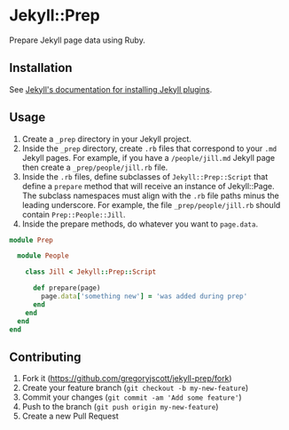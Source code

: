 # Jekyll::Prep

Prepare Jekyll page data using Ruby.

## Installation

See [Jekyll's documentation for installing Jekyll plugins](http://jekyllrb.com/docs/plugins/#installing-a-plugin).

## Usage

1. Create a `_prep` directory in your Jekyll project.
2. Inside the `_prep` directory, create `.rb` files that correspond to your `.md` Jekyll pages. For example, if you have a `/people/jill.md` Jekyll page then create a `_prep/people/jill.rb` file.
3. Inside the `.rb` files, define subclasses of `Jekyll::Prep::Script` that define a `prepare` method that will receive an instance of Jekyll::Page. The subclass namespaces must align with the `.rb` file paths minus the leading underscore. For example, the file `_prep/people/jill.rb` should contain `Prep::People::Jill`.
4. Inside the prepare methods, do whatever you want to `page.data`.

```ruby
module Prep

  module People

    class Jill < Jekyll::Prep::Script

      def prepare(page)
        page.data['something new'] = 'was added during prep'
      end
    end
  end
end
```

## Contributing

1. Fork it (https://github.com/gregoryjscott/jekyll-prep/fork)
2. Create your feature branch (`git checkout -b my-new-feature`)
3. Commit your changes (`git commit -am 'Add some feature'`)
4. Push to the branch (`git push origin my-new-feature`)
5. Create a new Pull Request
